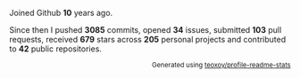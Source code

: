 Joined Github **10** years ago.

Since then I pushed **3085** commits, opened **34** issues, submitted **103** pull requests, received **679** stars across **205** personal projects and contributed to **42** public repositories.

<p align="right"><sub>Generated using <a href="https://github.com/marketplace/actions/profile-readme-stats">teoxoy/profile-readme-stats</a></sub></p>
